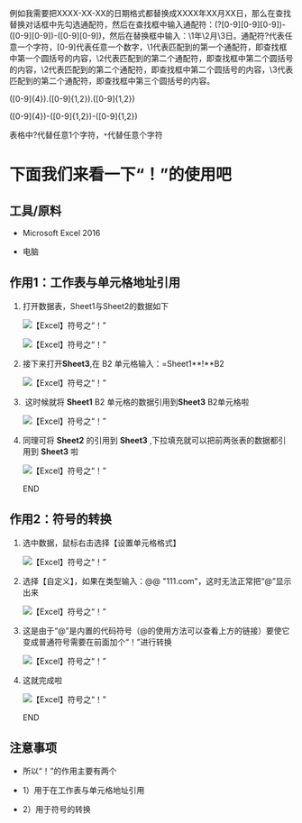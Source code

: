 例如我需要把XXXX-XX-XX的日期格式都替换成XXXX年XX月XX日，那么在查找替换对话框中先勾选通配符，然后在查找框中输入通配符：(?[0-9][0-9][0-9])-([0-9][0-9])-([0-9][0-9])，然后在替换框中输入：\1年\2月\3日。通配符?代表任意一个字符，[0-9]代表任意一个数字，\1代表匹配到的第一个通配符，即查找框中第一个圆括号的内容，\2代表匹配到的第二个通配符，即查找框中第二个圆括号的内容，\2代表匹配到的第二个通配符，即查找框中第二个圆括号的内容，\3代表匹配到的第二个通配符，即查找框中第三个圆括号的内容。

([0-9]{4}).([0-9]{1,2}).([0-9]{1,2})

([0-9]{4})-([0-9]{1,2})-([0-9]{1,2})

表格中?代替任意1个字符，`*`代替任意个字符

# 下面我们来看一下“！”的使用吧
## 工具/原料

- Microsoft Excel 2016
    
- 电脑
    

## 作用1：工作表与单元格地址引用

1. 打开数据表，Sheet1与Sheet2的数据如下
    
    ![【Excel】符号之“！”](https://exp-picture.cdn.bcebos.com/05a320a23a42a07a26807385673834bb18efc12a.jpg?x-bce-process=image%2Fresize%2Cm_lfit%2Cw_500%2Climit_1%2Fformat%2Cf_auto%2Fquality%2Cq_80)
    
    ![【Excel】符号之“！”](https://exp-picture.cdn.bcebos.com/d2001d7de137c976be2cb27344672b5fd4462b2b.jpg?x-bce-process=image%2Fresize%2Cm_lfit%2Cw_500%2Climit_1%2Fformat%2Cf_auto%2Fquality%2Cq_80)
    
2. 接下来打开**Sheet3**,在 B2 单元格输入：=Sheet1**!**B2
    
    ![【Excel】符号之“！”](https://exp-picture.cdn.bcebos.com/edd84743040148feddd292dd8fd149299b88022b.jpg?x-bce-process=image%2Fresize%2Cm_lfit%2Cw_500%2Climit_1%2Fformat%2Cf_auto%2Fquality%2Cq_80)
    
3.  这时候就将 **Sheet1** B2 单元格的数据引用到**Sheet3** B2单元格啦
    
    ![【Excel】符号之“！”](https://exp-picture.cdn.bcebos.com/30601b6104a355e95e3e2761d22ae3efe178682b.jpg?x-bce-process=image%2Fresize%2Cm_lfit%2Cw_500%2Climit_1%2Fformat%2Cf_auto%2Fquality%2Cq_80)
    
4. 同理可将 **Sheet2** 的引用到 **Sheet3** ,下拉填充就可以把前两张表的数据都引用到 **Sheet3** 啦
    
    ![【Excel】符号之“！”](https://exp-picture.cdn.bcebos.com/40d2d0e8b004541bce9e3d90869a310e1699a62b.jpg?x-bce-process=image%2Fresize%2Cm_lfit%2Cw_500%2Climit_1%2Fformat%2Cf_auto%2Fquality%2Cq_80)
    
    END
    

## 作用2：符号的转换

1. 选中数据，鼠标右击选择【设置单元格格式】
    
    ![【Excel】符号之“！”](https://exp-picture.cdn.bcebos.com/d3c39889a146b7b17c60b00bc77c34b33d413530.jpg?x-bce-process=image%2Fresize%2Cm_lfit%2Cw_500%2Climit_1%2Fformat%2Cf_auto%2Fquality%2Cq_80)
    
2. 选择【自定义】，如果在类型输入：@@ "111.com"，这时无法正常把“@”显示出来
    
    ![【Excel】符号之“！”](https://exp-picture.cdn.bcebos.com/f59dbe39131fceec6f40a6c379c4ec9958430b30.jpg?x-bce-process=image%2Fresize%2Cm_lfit%2Cw_500%2Climit_1%2Fformat%2Cf_auto%2Fquality%2Cq_80)
    
3. 这是由于“@”是内置的代码符号（@的使用方法可以查看上方的链接）要使它变成普通符号需要在前面加个“！”进行转换
    
    ![【Excel】符号之“！”](https://exp-picture.cdn.bcebos.com/5c2a1ad149299a88f18a275367eeadbcbf2f7f30.jpg?x-bce-process=image%2Fresize%2Cm_lfit%2Cw_500%2Climit_1%2Fformat%2Cf_auto%2Fquality%2Cq_80)
    
4. 这就完成啦
    
    ![【Excel】符号之“！”](https://exp-picture.cdn.bcebos.com/92174dbbf82064fb4e92fe978e6104a354e96f30.jpg?x-bce-process=image%2Fresize%2Cm_lfit%2Cw_500%2Climit_1%2Fformat%2Cf_auto%2Fquality%2Cq_80)
    
    END
    

## 注意事项

- 所以“！”的作用主要有两个
    
- 1）用于在工作表与单元格地址引用
    
- 2）用于符号的转换